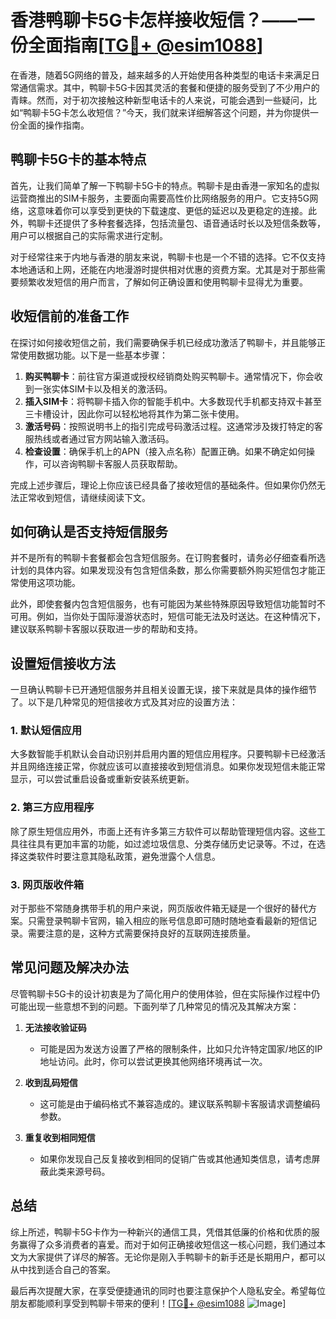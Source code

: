 # 香港鸭聊卡5G卡怎样接收短信？——一份全面指南[[TG💪+ @esim1088](https://t.me/s/esim1088)]

在香港，随着5G网络的普及，越来越多的人开始使用各种类型的电话卡来满足日常通信需求。其中，鸭聊卡5G卡因其灵活的套餐和便捷的服务受到了不少用户的青睐。然而，对于初次接触这种新型电话卡的人来说，可能会遇到一些疑问，比如“鸭聊卡5G卡怎么收短信？”今天，我们就来详细解答这个问题，并为你提供一份全面的操作指南。

## 鸭聊卡5G卡的基本特点

首先，让我们简单了解一下鸭聊卡5G卡的特点。鸭聊卡是由香港一家知名的虚拟运营商推出的SIM卡服务，主要面向需要高性价比网络服务的用户。它支持5G网络，这意味着你可以享受到更快的下载速度、更低的延迟以及更稳定的连接。此外，鸭聊卡还提供了多种套餐选择，包括流量包、语音通话时长以及短信条数等，用户可以根据自己的实际需求进行定制。

对于经常往来于内地与香港的朋友来说，鸭聊卡也是一个不错的选择。它不仅支持本地通话和上网，还能在内地漫游时提供相对优惠的资费方案。尤其是对于那些需要频繁收发短信的用户而言，了解如何正确设置和使用鸭聊卡显得尤为重要。

## 收短信前的准备工作

在探讨如何接收短信之前，我们需要确保手机已经成功激活了鸭聊卡，并且能够正常使用数据功能。以下是一些基本步骤：

1. **购买鸭聊卡**：前往官方渠道或授权经销商处购买鸭聊卡。通常情况下，你会收到一张实体SIM卡以及相关的激活码。
2. **插入SIM卡**：将鸭聊卡插入你的智能手机中。大多数现代手机都支持双卡甚至三卡槽设计，因此你可以轻松地将其作为第二张卡使用。
3. **激活号码**：按照说明书上的指引完成号码激活过程。这通常涉及拨打特定的客服热线或者通过官方网站输入激活码。
4. **检查设置**：确保手机上的APN（接入点名称）配置正确。如果不确定如何操作，可以咨询鸭聊卡客服人员获取帮助。

完成上述步骤后，理论上你应该已经具备了接收短信的基础条件。但如果你仍然无法正常收到短信，请继续阅读下文。

## 如何确认是否支持短信服务

并不是所有的鸭聊卡套餐都会包含短信服务。在订购套餐时，请务必仔细查看所选计划的具体内容。如果发现没有包含短信条数，那么你需要额外购买短信包才能正常使用这项功能。

此外，即使套餐内包含短信服务，也有可能因为某些特殊原因导致短信功能暂时不可用。例如，当你处于国际漫游状态时，短信可能无法及时送达。在这种情况下，建议联系鸭聊卡客服以获取进一步的帮助和支持。

## 设置短信接收方法

一旦确认鸭聊卡已开通短信服务并且相关设置无误，接下来就是具体的操作细节了。以下是几种常见的短信接收方式及其对应的设置方法：

### 1. 默认短信应用
大多数智能手机默认会自动识别并启用内置的短信应用程序。只要鸭聊卡已经激活并且网络连接正常，你就应该可以直接接收到短信消息。如果你发现短信未能正常显示，可以尝试重启设备或重新安装系统更新。

### 2. 第三方应用程序
除了原生短信应用外，市面上还有许多第三方软件可以帮助管理短信内容。这些工具往往具有更加丰富的功能，如过滤垃圾信息、分类存储历史记录等。不过，在选择这类软件时要注意其隐私政策，避免泄露个人信息。

### 3. 网页版收件箱
对于那些不常随身携带手机的用户来说，网页版收件箱无疑是一个很好的替代方案。只需登录鸭聊卡官网，输入相应的账号信息即可随时随地查看最新的短信记录。需要注意的是，这种方式需要保持良好的互联网连接质量。

## 常见问题及解决办法

尽管鸭聊卡5G卡的设计初衷是为了简化用户的使用体验，但在实际操作过程中仍可能出现一些意想不到的问题。下面列举了几种常见的情况及其解决方案：

1. **无法接收验证码**
   - 可能是因为发送方设置了严格的限制条件，比如只允许特定国家/地区的IP地址访问。此时，你可以尝试更换其他网络环境再试一次。
   
2. **收到乱码短信**
   - 这可能是由于编码格式不兼容造成的。建议联系鸭聊卡客服请求调整编码参数。

3. **重复收到相同短信**
   - 如果你发现自己反复接收到相同的促销广告或其他通知类信息，请考虑屏蔽此类来源号码。

## 总结

综上所述，鸭聊卡5G卡作为一种新兴的通信工具，凭借其低廉的价格和优质的服务赢得了众多消费者的喜爱。而对于如何正确接收短信这一核心问题，我们通过本文为大家提供了详尽的解答。无论你是刚入手鸭聊卡的新手还是长期用户，都可以从中找到适合自己的答案。

最后再次提醒大家，在享受便捷通讯的同时也要注意保护个人隐私安全。希望每位朋友都能顺利享受到鸭聊卡带来的便利！[[TG💪+ @esim1088](https://t.me/s/esim1088) ![Image](https://i.postimg.cc/4NQfJmqS/Snipaste-2025-05-13-00-14-12.png)]